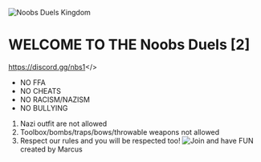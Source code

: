 ![Noobs Duels Kingdom](https://i.postimg.cc/ZRL6GV6q/yyyyyyyy.jpg)
# WELCOME TO THE **Noobs Duels [2]**
<a id="NOOBS DUELS DISCORD">https://discord.gg/nbs1</>
- NO FFA
- NO CHEATS
- NO RACISM/NAZISM
- NO BULLYING
1. Nazi outfit are not allowed
2. Toolbox/bombs/traps/bows/throwable weapons not allowed
3. Respect our rules and you will be respected too!
![Join and have FUN](https://i.postimg.cc/cLq6cf8k/yyy222.jpg)
created by Marcus
